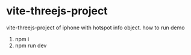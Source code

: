 # vite-threejs-project
vite-threejs-project of iphone with hotspot info object.
how to run demo
  1. npm i 
  2. npm run dev

